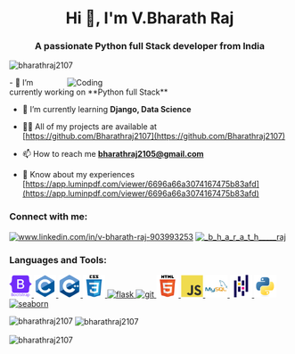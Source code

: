 <h1 align="center">Hi 👋, I'm V.Bharath Raj</h1>
<!-- <div align="center"> <img src="https://raw.githubusercontent.com/bharathraj2105/bharathraj2105/main/banner-3.png"> </div> -->
<h3 align="center">A passionate Python full Stack developer from India</h3>
<p align="left"> <img src="https://komarev.com/ghpvc/?username=bharathraj2107&label=Profile%20views&color=0e75b6&style=flat" alt="bharathraj2107" /> </p>
<img align="right" alt="Coding" width="400" src="https://camo.githubusercontent.com/9792d43627b178fd4a45bcabb3647d7b34a62d64baf96a19abf6ea19d5cea8dd/68747470733a2f2f63646e2e6472696262626c652e636f6d2f75736572732f313138373833362f73637265656e73686f74732f363533393432392f70726f6772616d65722e676966">
- 🔭 I’m currently working on **Python full Stack**

- 🌱 I’m currently learning **Django, Data Science**

- 👨‍💻 All of my projects are available at [https://github.com/Bharathraj2107](https://github.com/Bharathraj2107)

- 📫 How to reach me **bharathraj2105@gmail.com**

- 📄 Know about my experiences [https://app.luminpdf.com/viewer/6696a66a3074167475b83afd](https://app.luminpdf.com/viewer/6696a66a3074167475b83afd)

<h3 align="left">Connect with me:</h3>
<p align="left">
<a href="https://linkedin.com/in/www.linkedin.com/in/v-bharath-raj-903993253" target="blank"><img align="center" src="https://raw.githubusercontent.com/rahuldkjain/github-profile-readme-generator/master/src/images/icons/Social/linked-in-alt.svg" alt="www.linkedin.com/in/v-bharath-raj-903993253" height="30" width="40" /></a>
<a href="https://instagram.com/_b_h_a_r_a_t_h_____raj" target="blank"><img align="center" src="https://raw.githubusercontent.com/rahuldkjain/github-profile-readme-generator/master/src/images/icons/Social/instagram.svg" alt="_b_h_a_r_a_t_h_____raj" height="30" width="40" /></a>
</p>
<h3 align="left">Languages and Tools:</h3>
<p align="left"> <a href="https://getbootstrap.com" target="_blank" rel="noreferrer"> <img src="https://raw.githubusercontent.com/devicons/devicon/master/icons/bootstrap/bootstrap-plain-wordmark.svg" alt="bootstrap" width="40" height="40"/> </a> <a href="https://www.cprogramming.com/" target="_blank" rel="noreferrer"> <img src="https://raw.githubusercontent.com/devicons/devicon/master/icons/c/c-original.svg" alt="c" width="40" height="40"/> </a> <a href="https://www.w3schools.com/cpp/" target="_blank" rel="noreferrer"> <img src="https://raw.githubusercontent.com/devicons/devicon/master/icons/cplusplus/cplusplus-original.svg" alt="cplusplus" width="40" height="40"/> </a> <a href="https://www.w3schools.com/css/" target="_blank" rel="noreferrer"> <img src="https://raw.githubusercontent.com/devicons/devicon/master/icons/css3/css3-original-wordmark.svg" alt="css3" width="40" height="40"/> </a> <a href="https://flask.palletsprojects.com/" target="_blank" rel="noreferrer"> <img src="https://www.vectorlogo.zone/logos/pocoo_flask/pocoo_flask-icon.svg" alt="flask" width="40" height="40"/> </a> <a href="https://git-scm.com/" target="_blank" rel="noreferrer"> <img src="https://www.vectorlogo.zone/logos/git-scm/git-scm-icon.svg" alt="git" width="40" height="40"/> </a> <a href="https://www.w3.org/html/" target="_blank" rel="noreferrer"> <img src="https://raw.githubusercontent.com/devicons/devicon/master/icons/html5/html5-original-wordmark.svg" alt="html5" width="40" height="40"/> </a> <a href="https://developer.mozilla.org/en-US/docs/Web/JavaScript" target="_blank" rel="noreferrer"> <img src="https://raw.githubusercontent.com/devicons/devicon/master/icons/javascript/javascript-original.svg" alt="javascript" width="40" height="40"/> </a> <a href="https://www.mysql.com/" target="_blank" rel="noreferrer"> <img src="https://raw.githubusercontent.com/devicons/devicon/master/icons/mysql/mysql-original-wordmark.svg" alt="mysql" width="40" height="40"/> </a> <a href="https://pandas.pydata.org/" target="_blank" rel="noreferrer"> <img src="https://raw.githubusercontent.com/devicons/devicon/2ae2a900d2f041da66e950e4d48052658d850630/icons/pandas/pandas-original.svg" alt="pandas" width="40" height="40"/> </a> <a href="https://www.python.org" target="_blank" rel="noreferrer"> <img src="https://raw.githubusercontent.com/devicons/devicon/master/icons/python/python-original.svg" alt="python" width="40" height="40"/> </a> <a href="https://seaborn.pydata.org/" target="_blank" rel="noreferrer"> <img src="https://seaborn.pydata.org/_images/logo-mark-lightbg.svg" alt="seaborn" width="40" height="40"/> </a> </p>

<p><img align="left" src="https://github-readme-stats.vercel.app/api/top-langs?username=bharathraj2107&show_icons=true&locale=en&layout=compact" alt="bharathraj2107" /></p>

<p>&nbsp;<img align="center" src="https://github-readme-stats.vercel.app/api?username=bharathraj2107&show_icons=true&locale=en" alt="bharathraj2107" /></p>

<p><img align="center" src="https://github-readme-streak-stats.herokuapp.com/?user=bharathraj2107&" alt="bharathraj2107" /></p>
